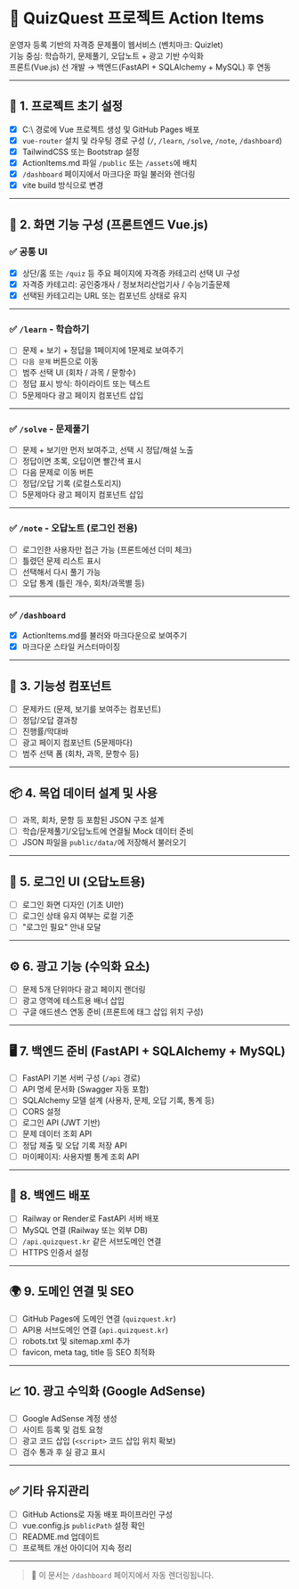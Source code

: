 # 🚀 QuizQuest 프로젝트 Action Items

운영자 등록 기반의 자격증 문제풀이 웹서비스 (벤치마크: Quizlet)  
기능 중심: 학습하기, 문제풀기, 오답노트 + 광고 기반 수익화  
프론트(Vue.js) 선 개발 → 백엔드(FastAPI + SQLAlchemy + MySQL) 후 연동  

---

## 📁 1. 프로젝트 초기 설정

- [x] C:\ 경로에 Vue 프로젝트 생성 및 GitHub Pages 배포  
- [x] `vue-router` 설치 및 라우팅 경로 구성 (`/`, `/learn`, `/solve`, `/note`, `/dashboard`)  
- [x] TailwindCSS 또는 Bootstrap 설정  
- [x] ActionItems.md 파일 `/public` 또는 `/assets`에 배치  
- [x] `/dashboard` 페이지에서 마크다운 파일 불러와 렌더링  
- [x] vite build 방식으로 변경

---

## 🧩 2. 화면 기능 구성 (프론트엔드 Vue.js)

### ✅ 공통 UI

- [x] 상단/홈 또는 `/quiz` 등 주요 페이지에 자격증 카테고리 선택 UI 구성  
- [x] 자격증 카테고리: 공인중개사 / 정보처리산업기사 / 수능기출문제
- [x] 선택된 카테고리는 URL 또는 컴포넌트 상태로 유지

---

### ✅ `/learn` - 학습하기

- [ ] 문제 + 보기 + 정답을 1페이지에 1문제로 보여주기  
- [ ] `다음 문제` 버튼으로 이동  
- [ ] 범주 선택 UI (회차 / 과목 / 문항수)  
- [ ] 정답 표시 방식: 하이라이트 또는 텍스트  
- [ ] 5문제마다 광고 페이지 컴포넌트 삽입  

---

### ✅ `/solve` - 문제풀기

- [ ] 문제 + 보기만 먼저 보여주고, 선택 시 정답/해설 노출  
- [ ] 정답이면 초록, 오답이면 빨간색 표시  
- [ ] 다음 문제로 이동 버튼  
- [ ] 정답/오답 기록 (로컬스토리지)  
- [ ] 5문제마다 광고 페이지 컴포넌트 삽입  

---

### ✅ `/note` - 오답노트 (로그인 전용)

- [ ] 로그인한 사용자만 접근 가능 (프론트에선 더미 체크)  
- [ ] 틀렸던 문제 리스트 표시  
- [ ] 선택해서 다시 풀기 가능  
- [ ] 오답 통계 (틀린 개수, 회차/과목별 등)  

---

### ✅ `/dashboard`

- [x] ActionItems.md를 불러와 마크다운으로 보여주기  
- [x] 마크다운 스타일 커스터마이징  

---

## 🔧 3. 기능성 컴포넌트

- [ ] 문제카드 (문제, 보기를 보여주는 컴포넌트)  
- [ ] 정답/오답 결과창  
- [ ] 진행률/막대바  
- [ ] 광고 페이지 컴포넌트 (5문제마다)  
- [ ] 범주 선택 폼 (회차, 과목, 문항수 등)  

---

## 📦 4. 목업 데이터 설계 및 사용

- [ ] 과목, 회차, 문항 등 포함된 JSON 구조 설계  
- [ ] 학습/문제풀기/오답노트에 연결될 Mock 데이터 준비  
- [ ] JSON 파일을 `public/data/`에 저장해서 불러오기  

---

## 🔐 5. 로그인 UI (오답노트용)

- [ ] 로그인 화면 디자인 (기초 UI만)  
- [ ] 로그인 상태 유지 여부는 로컬 기준  
- [ ] "로그인 필요" 안내 모달  

---

## ⚙️ 6. 광고 기능 (수익화 요소)

- [ ] 문제 5개 단위마다 광고 페이지 랜더링  
- [ ] 광고 영역에 테스트용 배너 삽입  
- [ ] 구글 애드센스 연동 준비 (프론트에 태그 삽입 위치 구성)  

---

## 🖥️ 7. 백엔드 준비 (FastAPI + SQLAlchemy + MySQL)

- [ ] FastAPI 기본 서버 구성 (`/api` 경로)  
- [ ] API 명세 문서화 (Swagger 자동 포함)  
- [ ] SQLAlchemy 모델 설계 (사용자, 문제, 오답 기록, 통계 등)  
- [ ] CORS 설정  
- [ ] 로그인 API (JWT 기반)  
- [ ] 문제 데이터 조회 API  
- [ ] 정답 제출 및 오답 기록 저장 API  
- [ ] 마이페이지: 사용자별 통계 조회 API  

---

## 🚀 8. 백엔드 배포

- [ ] Railway or Render로 FastAPI 서버 배포  
- [ ] MySQL 연결 (Railway 또는 외부 DB)  
- [ ] `/api.quizquest.kr` 같은 서브도메인 연결  
- [ ] HTTPS 인증서 설정  

---

## 🌍 9. 도메인 연결 및 SEO

- [ ] GitHub Pages에 도메인 연결 (`quizquest.kr`)  
- [ ] API용 서브도메인 연결 (`api.quizquest.kr`)  
- [ ] robots.txt 및 sitemap.xml 추가  
- [ ] favicon, meta tag, title 등 SEO 최적화  

---

## 📈 10. 광고 수익화 (Google AdSense)

- [ ] Google AdSense 계정 생성  
- [ ] 사이트 등록 및 검토 요청  
- [ ] 광고 코드 삽입 (`<script>` 코드 삽입 위치 확보)  
- [ ] 검수 통과 후 실 광고 표시  

---

## ✅ 기타 유지관리

- [ ] GitHub Actions로 자동 배포 파이프라인 구성  
- [ ] vue.config.js `publicPath` 설정 확인  
- [ ] README.md 업데이트  
- [ ] 프로젝트 개선 아이디어 지속 정리  

---

> 📌 이 문서는 `/dashboard` 페이지에서 자동 렌더링됩니다.  
